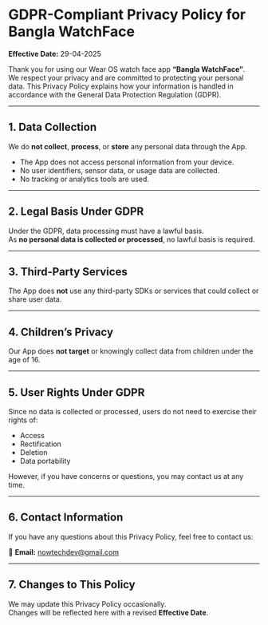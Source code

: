 # GDPR-Compliant Privacy Policy for Bangla WatchFace

**Effective Date:** 29-04-2025

Thank you for using our Wear OS watch face app **“Bangla WatchFace”**.  
We respect your privacy and are committed to protecting your personal data. This Privacy Policy explains how your information is handled in accordance with the General Data Protection Regulation (GDPR).

---

## 1. Data Collection

We do **not collect**, **process**, or **store** any personal data through the App.

- The App does not access personal information from your device.  
- No user identifiers, sensor data, or usage data are collected.  
- No tracking or analytics tools are used.

---

## 2. Legal Basis Under GDPR

Under the GDPR, data processing must have a lawful basis.  
As **no personal data is collected or processed**, no lawful basis is required.

---

## 3. Third-Party Services

The App does **not** use any third-party SDKs or services that could collect or share user data.

---

## 4. Children’s Privacy

Our App does **not target** or knowingly collect data from children under the age of 16.

---

## 5. User Rights Under GDPR

Since no data is collected or processed, users do not need to exercise their rights of:

- Access
- Rectification
- Deletion
- Data portability

However, if you have concerns or questions, you may contact us at any time.

---

## 6. Contact Information

If you have any questions about this Privacy Policy, feel free to contact us:

📧 **Email:** nowtechdev@gmail.com

---

## 7. Changes to This Policy

We may update this Privacy Policy occasionally.  
Changes will be reflected here with a revised **Effective Date**.
